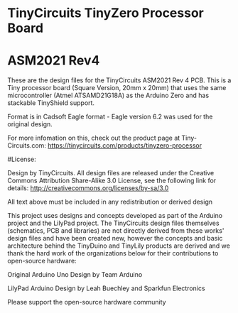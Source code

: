 # TinyCircuits TinyZero Processor Board
# ASM2021 Rev4

These are the design files for the TinyCircuits ASM2021 Rev 4 PCB.  This is a Tiny processor board (Square Version, 20mm x 20mm) that uses the same microcontroller (Atmel ATSAMD21G18A) as the Arduino Zero and has stackable TinyShield support.  

Format is in Cadsoft Eagle format - Eagle version 6.2 was used for the original design.

For more infomation on this, check out the product page at Tiny-Circuits.com:  https://tinycircuits.com/products/tinyzero-processor



#License:

Design by TinyCircuits.
All design files are released under the Creative Commons Attribution Share-Alike 3.0 License, see the following link for details: http://creativecommons.org/licenses/by-sa/3.0

All text above must be included in any redistribution or derived design

This project uses designs and concepts developed as part of the Arduino project and the LilyPad project.  The TinyCircuits design files themselves (schematics, PCB and libraries) are not directly derived from these works' design files and have been created new, however the concepts and basic architecture behind the TinyDuino and TinyLily products are derived and we thank the hard work of the organizations below for their contributions to open-source hardware:
  
Original Arduino Uno Design by Team Arduino

LilyPad Arduino Design by Leah Buechley and Sparkfun Electronics

Please support the open-source hardware community 
